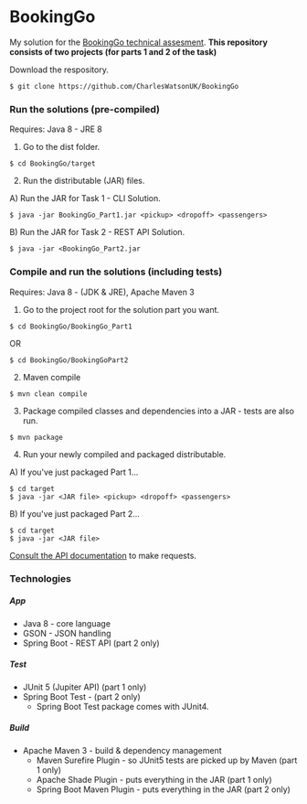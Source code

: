 # BookingGo

My solution for the [BookingGo technical assesment](https://github.com/rideways/technical_test).
**This repository consists of two projects (for parts 1 and 2 of the task)**

Download the respository.
```
$ git clone https://github.com/CharlesWatsonUK/BookingGo
```

### Run the solutions (pre-compiled)
Requires: Java 8 - JRE 8

1) Go to the dist folder.
```
$ cd BookingGo/target
```

2)   Run the distributable (JAR) files.

A) Run the JAR for Task 1 - CLI Solution.
```
$ java -jar BookingGo_Part1.jar <pickup> <dropoff> <passengers>
```
B) Run the JAR for Task 2 - REST API Solution.
```
$ java -jar <BookingGo_Part2.jar
```


### Compile and run the solutions (including tests)
Requires: Java 8 - (JDK & JRE), Apache Maven 3
1) Go to the project root for the solution part you want.
```
$ cd BookingGo/BookingGo_Part1
```
OR
```
$ cd BookingGo/BookingGoPart2
```
2) Maven compile
```
$ mvn clean compile
```
3) Package compiled classes and dependencies into a JAR - tests are also run.
```
$ mvn package
```
4) Run your newly compiled and packaged distributable.

A) If you've just packaged Part 1...
```
$ cd target
$ java -jar <JAR file> <pickup> <dropoff> <passengers>
```
B) If you've just packaged Part 2...
```
$ cd target
$ java -jar <JAR file>
```
[Consult the API documentation](https://github.com/CharlesWatsonUK/apiDocs.md) to make requests.

### Technologies
##### App
- Java 8 - core language
- GSON - JSON handling
- Spring Boot - REST API (part 2 only)

##### Test
- JUnit 5 (Jupiter API) (part 1 only)
- Spring Boot Test - (part 2 only)
    * Spring Boot Test package comes with JUnit4.

##### Build
- Apache Maven 3 - build & dependency management
  - Maven Surefire Plugin - so JUnit5 tests are picked up by Maven (part 1 only)
  - Apache Shade Plugin - puts everything in the JAR (part 1 only)
  - Spring Boot Maven Plugin - puts everything in the JAR (part 2 only)
  
